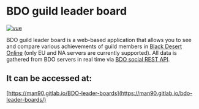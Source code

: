 # BDO guild leader board
[![vue](https://vuejs.org/images/icons/favicon-32x32.png "Vue.js")](https://vuejs.org/)

BDO guild leader board is a web-based application that allows you to see and compare various achievements of guild members in [Black Desert Online](www.naeu.playblackdesert.com) (only EU and NA servers are currently supported).
All data is gathered from BDO servers in real time via [BDO social REST API](https://gitlab.com/man90/black-desert-social-rest-api).

## It can be accessed at:
[https://man90.gitlab.io/BDO-leader-boards](https://man90.gitlab.io/bdo-leader-boards/)
